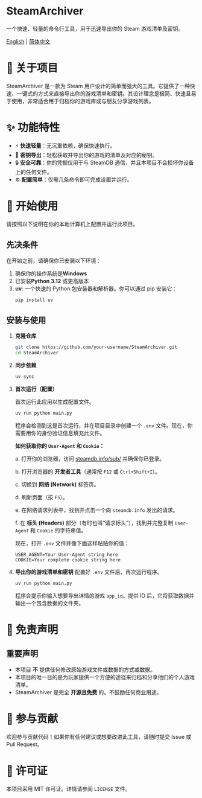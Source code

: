 # SteamArchiver

一个快速、轻量的命令行工具，用于迅速导出你的 Steam 游戏清单及密钥。

[English](README.md) | [简体中文](README_zh.md)

# 📖 关于项目

SteamArchiver 是一款为 Steam 用户设计的简单而强大的工具。它提供了一种快速、一键式的方式来直接导出你的游戏清单和密钥。其设计理念是极简、快速且易于使用，非常适合用于归档你的游戏库或与朋友分享游戏列表。

# ✨ 功能特性

-   ⚡ **快速轻量**：无沉重依赖，确保快速执行。
-   🔑 **密钥导出**：轻松获取并导出你的游戏的清单及对应的秘钥。
-   🔒 **安全可靠**：你的凭据仅用于与 SteamDB 通信，并且本项目不会损坏你设备上的任何文件。
-   ⚙️ **配置简单**：仅需几条命令即可完成设置并运行。

# 🚀 开始使用

请按照以下说明在你的本地计算机上配置并运行此项目。

## 先决条件

在开始之前，请确保你已安装以下环境：

1. 确保你的操作系统是**Windows**
2.  已安装**Python 3.12** 或更高版本
3.  **uv**: 一个快速的 Python 包安装器和解析器。你可以通过 pip 安装它：
    ```bash
    pip install uv
    ```

## 安装与使用

1.  **克隆仓库**
    ```bash
    git clone https://github.com/your-username/SteamArchiver.git
    cd SteamArchiver
    ```

2.  **同步依赖**
    ```bash
    uv sync
    ```

3.  **首次运行（配置）**

    首次运行此应用以生成配置文件。
    ```bash
    uv run python main.py
    ```

    程序会检测到这是首次运行，并在项目目录中创建一个 `.env` 文件。现在，你需要用你的身份验证信息填充此文件。

    **如何获取你的 `User-Agent` 和 `Cookie`：**

    a. 打开你的浏览器，访问 [steamdb.info/sub/](https://steamdb.info/sub/) 并确保你已登录。

    b. 打开浏览器的 **开发者工具**（通常按 `F12` 或 `Ctrl+Shift+I`）。

    c. 切换到 **网络 (Network)** 标签页。

    d. 刷新页面（按 `F5`）。

    e. 在网络请求列表中，找到并点击一个向 `steamdb.info` 发出的请求。

    f. 在 **标头 (Headers)** 部分（有时也叫“请求标头”），找到并完整复制 `User-Agent` 和 `Cookie` 的字符串值。

    现在，打开 `.env` 文件并像下面这样粘贴你的值：
    ```
    USER_AGENT=Your User-Agent string here
    COOKIE=Your complete cookie string here
    ```

4.  **导出你的游戏清单和密钥**
    配置好 `.env` 文件后，再次运行程序。
    ```bash
    uv run python main.py
    ```
    程序会提示你输入想要导出详情的游戏 `app_id`。提供 ID 后，它将获取数据并输出一个包含数据的文件夹。

# 📄 免责声明

## 重要声明

-   本项目 **不** 提供任何修改原始游戏文件或数据的方式或数据。
-   本项目的唯一目的是为玩家提供一个方便的途径来归档和分享他们的个人游戏清单。
-   SteamArchiver 是完全 **开源且免费** 的。不鼓励任何商业用途。

# 🤝 参与贡献

欢迎参与贡献代码！如果你有任何建议或想要改进此工具，请随时提交 Issue 或 Pull Request。

# 📜 许可证

本项目采用 MIT 许可证。详情请参阅 `LICENSE` 文件。